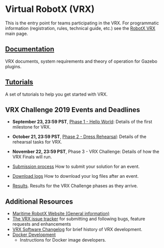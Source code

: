 # Virtual RobotX (VRX)

This is the entry point for teams participating in the VRX.  For programmatic information (registration, rules, technical guide, etc.) see the [RobotX VRX]( https://www.robotx.org/index.php/about/about-virtual-robotx) main page.

## [Documentation](https://bitbucket.org/osrf/vrx/wiki/documentation)
VRX documents, system requirements and theory of operation for Gazebo plugins. 

## [Tutorials](https://bitbucket.org/osrf/vrx/wiki/tutorials)
A set of tutorials to help you get started with VRX.

## VRX Challenge 2019 Events and Deadlines

 * **September 23, 23:59 PST**, [Phase 1 - Hello World](https://bitbucket.org/osrf/vrx/wiki/events/19/phase1_helloworld): Details of the first milestone for VRX.

 * **October 21, 23:59 PST**, [Phase 2 - Dress Rehearsal](https://bitbucket.org/osrf/vrx/wiki/events/19/dress_rehearsal): Details of the rehearsal tasks for VRX.

 * **November 22, 23:59 PST**, Phase 3 - VRX Challenge: Details of how the VRX Finals will run.

 * [Submission process](https://bitbucket.org/osrf/vrx/wiki/submission_process)
How to submit your solution for an event.

 * [Download logs](https://bitbucket.org/osrf/vrx/wiki/download_logs)
How to download your log files after an event.

 * [Results](https://bitbucket.org/osrf/vrx/wiki/VRX%202019%20Results).  Results for the VRX Challenge phases as they arrive.

## Additional Resources

 * [Maritime RobotX Website (General information)](https://www.robotx.org/)
 * [The VRX issue tracker](https://bitbucket.org/osrf/vrx/issues?status=new&status=open) for submitting and following bugs, feature requests and enhancements
 * [VRX Software Changelog](https://bitbucket.org/osrf/vrx/src/default/Changelog.md) for brief history of VRX development.
 * [Docker Development](https://bitbucket.org/osrf/vrx/wiki/documentation/Docker%20Development)
    * Instructions for Docker image developers.